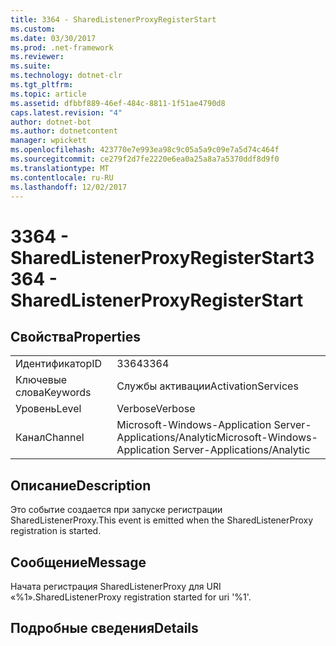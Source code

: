 ```yaml
---
title: 3364 - SharedListenerProxyRegisterStart
ms.custom: 
ms.date: 03/30/2017
ms.prod: .net-framework
ms.reviewer: 
ms.suite: 
ms.technology: dotnet-clr
ms.tgt_pltfrm: 
ms.topic: article
ms.assetid: dfbbf889-46ef-484c-8811-1f51ae4790d8
caps.latest.revision: "4"
author: dotnet-bot
ms.author: dotnetcontent
manager: wpickett
ms.openlocfilehash: 423770e7e993ea98c9c05a5a9c09e7a5d74c464f
ms.sourcegitcommit: ce279f2d7fe2220e6ea0a25a8a7a5370ddf8d9f0
ms.translationtype: MT
ms.contentlocale: ru-RU
ms.lasthandoff: 12/02/2017
---
```

# <a name="3364---sharedlistenerproxyregisterstart"></a><span data-ttu-id="f0f93-102">3364 - SharedListenerProxyRegisterStart</span><span class="sxs-lookup"><span data-stu-id="f0f93-102">3364 - SharedListenerProxyRegisterStart</span></span>
## <a name="properties"></a><span data-ttu-id="f0f93-103">Свойства</span><span class="sxs-lookup"><span data-stu-id="f0f93-103">Properties</span></span>  
  
|||  
|-|-|  
|<span data-ttu-id="f0f93-104">Идентификатор</span><span class="sxs-lookup"><span data-stu-id="f0f93-104">ID</span></span>|<span data-ttu-id="f0f93-105">3364</span><span class="sxs-lookup"><span data-stu-id="f0f93-105">3364</span></span>|  
|<span data-ttu-id="f0f93-106">Ключевые слова</span><span class="sxs-lookup"><span data-stu-id="f0f93-106">Keywords</span></span>|<span data-ttu-id="f0f93-107">Службы активации</span><span class="sxs-lookup"><span data-stu-id="f0f93-107">ActivationServices</span></span>|  
|<span data-ttu-id="f0f93-108">Уровень</span><span class="sxs-lookup"><span data-stu-id="f0f93-108">Level</span></span>|<span data-ttu-id="f0f93-109">Verbose</span><span class="sxs-lookup"><span data-stu-id="f0f93-109">Verbose</span></span>|  
|<span data-ttu-id="f0f93-110">Канал</span><span class="sxs-lookup"><span data-stu-id="f0f93-110">Channel</span></span>|<span data-ttu-id="f0f93-111">Microsoft-Windows-Application Server-Applications/Analytic</span><span class="sxs-lookup"><span data-stu-id="f0f93-111">Microsoft-Windows-Application Server-Applications/Analytic</span></span>|  
  
## <a name="description"></a><span data-ttu-id="f0f93-112">Описание</span><span class="sxs-lookup"><span data-stu-id="f0f93-112">Description</span></span>  
 <span data-ttu-id="f0f93-113">Это событие создается при запуске регистрации SharedListenerProxy.</span><span class="sxs-lookup"><span data-stu-id="f0f93-113">This event is emitted when the SharedListenerProxy registration is started.</span></span>  
  
## <a name="message"></a><span data-ttu-id="f0f93-114">Сообщение</span><span class="sxs-lookup"><span data-stu-id="f0f93-114">Message</span></span>  
 <span data-ttu-id="f0f93-115">Начата регистрация SharedListenerProxy для URI «%1».</span><span class="sxs-lookup"><span data-stu-id="f0f93-115">SharedListenerProxy registration started for uri '%1'.</span></span>  
  
## <a name="details"></a><span data-ttu-id="f0f93-116">Подробные сведения</span><span class="sxs-lookup"><span data-stu-id="f0f93-116">Details</span></span>
